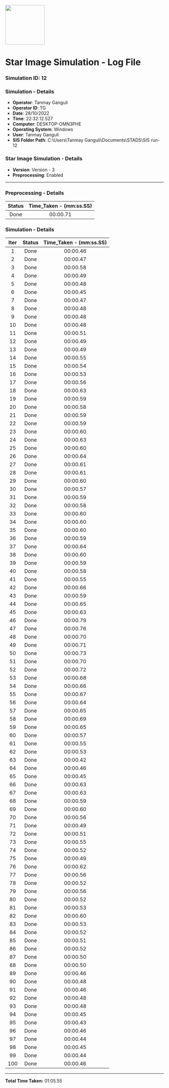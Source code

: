 [<img src="https://www.aero.iitb.ac.in/satlab/images/IITBSSP2019.png" width="125"/>](image.png)

# Star Image Simulation - Log File

### Simulation ID: 12

### Simulation - Details
* **Operator**: Tanmay Ganguli
* **Operator ID**: TG
* **Date**: 28/10/2022
* **Time**: 22:32:12.527
* **Computer**: DESKTOP-OMN3PHE
* **Operating System**: Windows
* **User**: Tanmay Ganguli
* **SIS Folder Path**: C:\Users\Tanmay Ganguli\Documents\STADS\SIS run-12

### Star Image Simulation - Details
* **Version**: Version - 3
* **Preprocessing**: Enabled

---

### Preprocessing - Details

|Status|Time_Taken - (mm:ss.SS)
|:---:|:---:|
|Done|00:00.71|

### Simulation - Details

|Iter|Status|Time_Taken - (mm:ss.SS)|
|:---:|:---:|:---:|
|1|Done|00:00.46|
|2|Done|00:00.47|
|3|Done|00:00.58|
|4|Done|00:00.49|
|5|Done|00:00.48|
|6|Done|00:00.45|
|7|Done|00:00.47|
|8|Done|00:00.48|
|9|Done|00:00.48|
|10|Done|00:00.48|
|11|Done|00:00.51|
|12|Done|00:00.49|
|13|Done|00:00.49|
|14|Done|00:00.55|
|15|Done|00:00.54|
|16|Done|00:00.53|
|17|Done|00:00.56|
|18|Done|00:00.63|
|19|Done|00:00.59|
|20|Done|00:00.58|
|21|Done|00:00.59|
|22|Done|00:00.59|
|23|Done|00:00.60|
|24|Done|00:00.63|
|25|Done|00:00.60|
|26|Done|00:00.64|
|27|Done|00:00.61|
|28|Done|00:00.61|
|29|Done|00:00.60|
|30|Done|00:00.57|
|31|Done|00:00.59|
|32|Done|00:00.58|
|33|Done|00:00.60|
|34|Done|00:00.60|
|35|Done|00:00.60|
|36|Done|00:00.59|
|37|Done|00:00.64|
|38|Done|00:00.60|
|39|Done|00:00.59|
|40|Done|00:00.58|
|41|Done|00:00.55|
|42|Done|00:00.66|
|43|Done|00:00.59|
|44|Done|00:00.65|
|45|Done|00:00.63|
|46|Done|00:00.79|
|47|Done|00:00.76|
|48|Done|00:00.70|
|49|Done|00:00.71|
|50|Done|00:00.73|
|51|Done|00:00.70|
|52|Done|00:00.72|
|53|Done|00:00.68|
|54|Done|00:00.66|
|55|Done|00:00.67|
|56|Done|00:00.64|
|57|Done|00:00.65|
|58|Done|00:00.69|
|59|Done|00:00.65|
|60|Done|00:00.57|
|61|Done|00:00.55|
|62|Done|00:00.53|
|63|Done|00:00.42|
|64|Done|00:00.46|
|65|Done|00:00.45|
|66|Done|00:00.63|
|67|Done|00:00.63|
|68|Done|00:00.59|
|69|Done|00:00.60|
|70|Done|00:00.56|
|71|Done|00:00.49|
|72|Done|00:00.51|
|73|Done|00:00.55|
|74|Done|00:00.52|
|75|Done|00:00.49|
|76|Done|00:00.62|
|77|Done|00:00.56|
|78|Done|00:00.52|
|79|Done|00:00.56|
|80|Done|00:00.52|
|81|Done|00:00.53|
|82|Done|00:00.60|
|83|Done|00:00.53|
|84|Done|00:00.52|
|85|Done|00:00.51|
|86|Done|00:00.52|
|87|Done|00:00.50|
|88|Done|00:00.50|
|89|Done|00:00.46|
|90|Done|00:00.48|
|91|Done|00:00.46|
|92|Done|00:00.48|
|93|Done|00:00.48|
|94|Done|00:00.45|
|95|Done|00:00.43|
|96|Done|00:00.46|
|97|Done|00:00.44|
|98|Done|00:00.45|
|99|Done|00:00.44|
|100|Done|00:00.46|

---

**Total Time Taken:** 01:05.55
